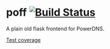 poff [![Build Status](https://travis-ci.org/thusoy/poff.png)](https://travis-ci.org/thusoy/poff)
====

A plain old flask frontend for PowerDNS.

[Test coverage](https://thusoy.github.io/poff)
